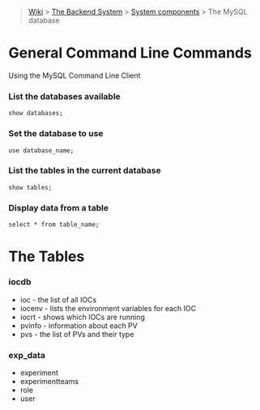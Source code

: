> [Wiki](Home) > [The Backend System](The-Backend-System) > [System components](System-components) > The MySQL database 

# General Command Line Commands
Using the MySQL Command Line Client

### List the databases available
```
show databases;
```

### Set the database to use
```
use database_name;
```

### List the tables in the current database
```
show tables;
```
### Display data from a table
```
select * from table_name;
```

# The Tables

### iocdb
* ioc - the list of all IOCs
* iocenv - lists the environment variables for each IOC
* iocrt - shows which IOCs are running
* pvinfo - information about each PV
* pvs - the list of PVs and their type

### exp_data
* experiment
* experimentteams
* role
* user